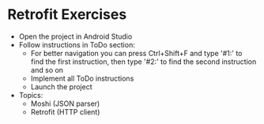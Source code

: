 # Retrofit Exercises

- Open the project in Android Studio
- Follow instructions in ToDo section:
  - For better navigation you can press Ctrl+Shift+F and type '#1:' to find the first instruction, then type '#2:' to find the second instruction and so on
  - Implement all ToDo instructions
  - Launch the project
- Topics:
  - Moshi (JSON parser)
  - Retrofit (HTTP client)
